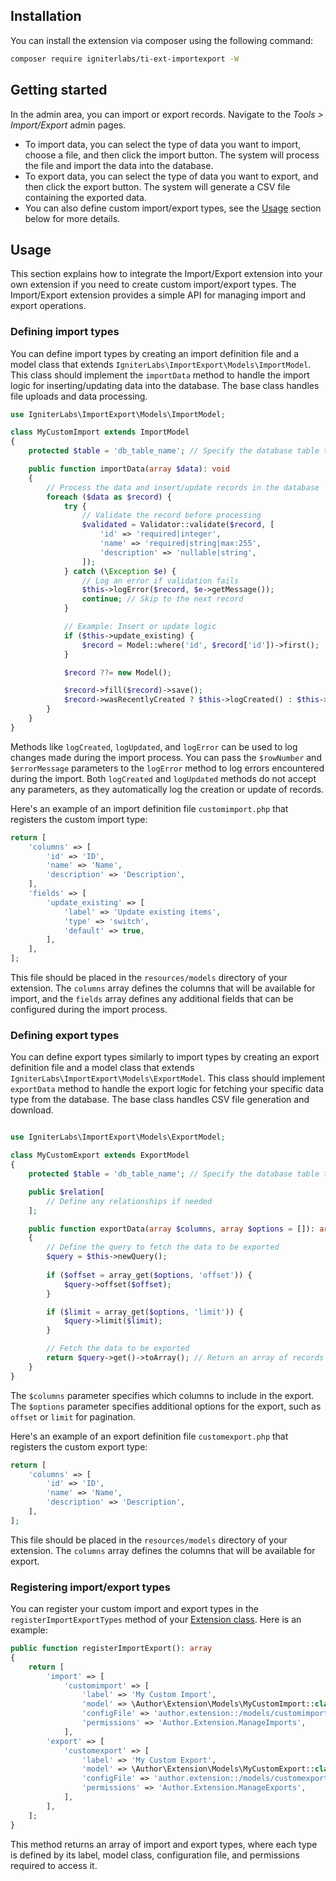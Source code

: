 ## Installation

You can install the extension via composer using the following command:

```bash
composer require igniterlabs/ti-ext-importexport -W
```

## Getting started

In the admin area, you can import or export records. Navigate to the _Tools > Import/Export_ admin pages.

- To import data, you can select the type of data you want to import, choose a file, and then click the import button. The system will process the file and import the data into the database.
- To export data, you can select the type of data you want to export, and then click the export button. The system will generate a CSV file containing the exported data.
- You can also define custom import/export types, see the [Usage](#usage) section below for more details.

## Usage

This section explains how to integrate the Import/Export extension into your own extension if you need to create custom import/export types. The Import/Export extension provides a simple API for managing import and export operations.

### Defining import types

You can define import types by creating an import definition file and a model class that extends `IgniterLabs\ImportExport\Models\ImportModel`. This class should implement the `importData` method to handle the import logic for inserting/updating data into the database. The base class handles file uploads and data processing.

```php
use IgniterLabs\ImportExport\Models\ImportModel;

class MyCustomImport extends ImportModel
{
    protected $table = 'db_table_name'; // Specify the database table to import data into

    public function importData(array $data): void
    {
        // Process the data and insert/update records in the database
        foreach ($data as $record) {
            try {
                // Validate the record before processing
                $validated = Validator::validate($record, [
                    'id' => 'required|integer',
                    'name' => 'required|string|max:255',
                    'description' => 'nullable|string',
                ]);
            } catch (\Exception $e) {
                // Log an error if validation fails
                $this->logError($record, $e->getMessage());
                continue; // Skip to the next record
            }

            // Example: Insert or update logic
            if ($this->update_existing) {
                $record = Model::where('id', $record['id'])->first();
            }

            $record ??= new Model();

            $record->fill($record)->save();
            $record->wasRecentlyCreated ? $this->logCreated() : $this->logUpdated();
        }
    }
}
```

Methods like `logCreated`, `logUpdated`, and `logError` can be used to log changes made during the import process. You can pass the `$rowNumber` and `$errorMessage` parameters to the `logError` method to log errors encountered during the import. Both `logCreated` and `logUpdated` methods do not accept any parameters, as they automatically log the creation or update of records.

Here's an example of an import definition file `customimport.php` that registers the custom import type:

```php
return [
    'columns' => [
        'id' => 'ID',
        'name' => 'Name',
        'description' => 'Description',
    ],
    'fields' => [
        'update_existing' => [
            'label' => 'Update existing items',
            'type' => 'switch',
            'default' => true,
        ],
    ],
];
```

This file should be placed in the `resources/models` directory of your extension. The `columns` array defines the columns that will be available for import, and the `fields` array defines any additional fields that can be configured during the import process.

### Defining export types

You can define export types similarly to import types by creating an export definition file and a model class that extends `IgniterLabs\ImportExport\Models\ExportModel`. This class should implement `exportData` method to handle the export logic for fetching your specific data type from the database. The base class handles CSV file generation and download.

```php

use IgniterLabs\ImportExport\Models\ExportModel;

class MyCustomExport extends ExportModel
{
    protected $table = 'db_table_name'; // Specify the database table to export data from

    public $relation[
        // Define any relationships if needed
    ];

    public function exportData(array $columns, array $options = []): array
    {
        // Define the query to fetch the data to be exported
        $query = $this->newQuery();
        
        if ($offset = array_get($options, 'offset')) {
            $query->offset($offset);
        }

        if ($limit = array_get($options, 'limit')) {
            $query->limit($limit);
        }

        // Fetch the data to be exported
        return $query->get()->toArray(); // Return an array of records to be exported
    }
}
```

The `$columns` parameter specifies which columns to include in the export. The `$options` parameter specifies additional options for the export, such as `offset` or `limit` for pagination.

Here's an example of an export definition file `customexport.php` that registers the custom export type:

```php
return [
    'columns' => [
        'id' => 'ID',
        'name' => 'Name',
        'description' => 'Description',
    ],
];
```

This file should be placed in the `resources/models` directory of your extension. The `columns` array defines the columns that will be available for export.

### Registering import/export types

You can register your custom import and export types in the `registerImportExportTypes` method of your [Extension class](https://tastyigniter.com/docs/extend/extensions#extension-class). Here is an example:

```php
public function registerImportExport(): array
{
    return [
        'import' => [
            'customimport' => [
                'label' => 'My Custom Import',
                'model' => \Author\Extension\Models\MyCustomImport::class,
                'configFile' => 'author.extension::/models/customimport',
                'permissions' => 'Author.Extension.ManageImports',
            ],
        'export' => [
            'customexport' => [
                'label' => 'My Custom Export',
                'model' => \Author\Extension\Models\MyCustomExport::class,
                'configFile' => 'author.extension::/models/customexport',
                'permissions' => 'Author.Extension.ManageExports',
            ],
        ],
    ];
}
```

This method returns an array of import and export types, where each type is defined by its label, model class, configuration file, and permissions required to access it.